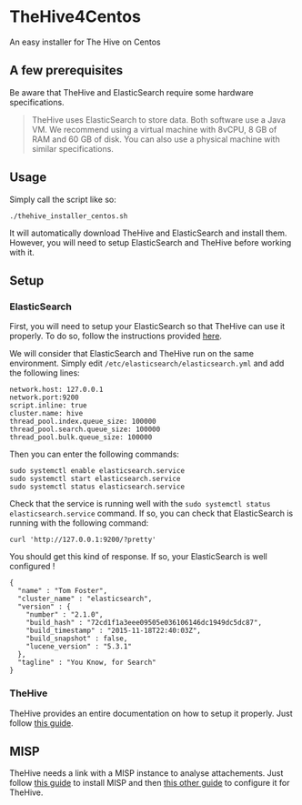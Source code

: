 # TheHive4Centos
An easy installer for The Hive on Centos

## A few prerequisites
Be aware that TheHive and ElasticSearch require some hardware specifications.
>TheHive uses ElasticSearch to store data. Both software use a Java VM. We recommend using a 
>virtual machine with 8vCPU, 8 GB of RAM and 60 GB of disk. You can also use a physical 
>machine with similar specifications.

## Usage

Simply call the script like so:

```
./thehive_installer_centos.sh
```

It will automatically download TheHive and ElasticSearch and install them. However, you will need to setup ElasticSearch and TheHive before working with it.

## Setup

### ElasticSearch
First, you will need to setup your ElasticSearch so that TheHive can use it properly. To do so, follow the instructions provided [here](https://github.com/TheHive-Project/TheHiveDocs/blob/master/installation/install-guide.md#configuration).

We will consider that ElasticSearch and TheHive run on the same environment. Simply edit `/etc/elasticsearch/elasticsearch.yml` and add the following lines:

```
network.host: 127.0.0.1
network.port:9200
script.inline: true
cluster.name: hive
thread_pool.index.queue_size: 100000
thread_pool.search.queue_size: 100000
thread_pool.bulk.queue_size: 100000
```

Then you can enter the following commands:

```
sudo systemctl enable elasticsearch.service
sudo systemctl start elasticsearch.service
sudo systemctl status elasticsearch.service
```

Check that the service is running well with the `sudo systemctl status elasticsearch.service` command. If so, you can check that ElasticSearch is running with the following command:

```
curl 'http://127.0.0.1:9200/?pretty'
```

You should get this kind of response. If so, your ElasticSearch is well configured !

```
{
  "name" : "Tom Foster",
  "cluster_name" : "elasticsearch",
  "version" : {
    "number" : "2.1.0",
    "build_hash" : "72cd1f1a3eee09505e036106146dc1949dc5dc87",
    "build_timestamp" : "2015-11-18T22:40:03Z",
    "build_snapshot" : false,
    "lucene_version" : "5.3.1"
  },
  "tagline" : "You Know, for Search"
}
```

### TheHive
TheHive provides an entire documentation on how to setup it properly. Just follow [this guide](https://github.com/TheHive-Project/TheHiveDocs/blob/master/admin/configuration.md#configuration-guide).

## MISP

TheHive needs a link with a MISP instance to analyse attachements. Just follow [this guide](https://misp.github.io/MISP/xINSTALL.centos7/) to install MISP and then [this other guide](https://github.com/TheHive-Project/TheHiveDocs/blob/master/admin/configuration.md#7-misp) to configure it for TheHive.
